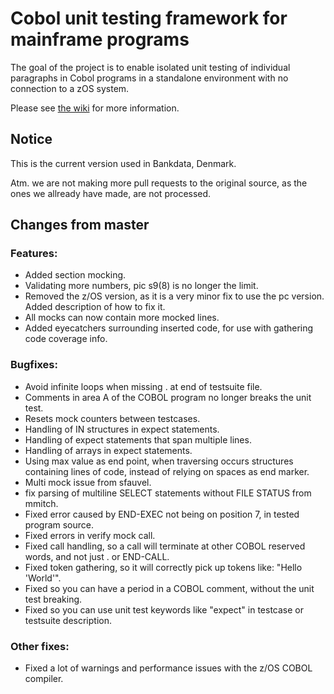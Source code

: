 # Cobol unit testing framework for mainframe programs

The goal of the project is to enable isolated unit testing of individual paragraphs in Cobol programs in a standalone environment with no connection to a zOS system.

Please see [the wiki](https://github.com/neopragma/cobol-unit-test/wiki/) for more information.

## Notice

This is the current version used in Bankdata, Denmark. 

Atm. we are not making more pull requests to the original source, as the ones we allready have made, are not processed.

## Changes from master
### Features:
* Added section mocking.
* Validating more numbers, pic s9(8) is no longer the limit.
* Removed the z/OS version, as it is a very minor fix to use the pc version. Added description of how to fix it.
* All mocks can now contain more mocked lines.
* Added eyecatchers surrounding inserted code, for use with gathering code coverage info.

### Bugfixes:
* Avoid infinite loops when missing . at end of testsuite file.
* Comments in area A of the COBOL program no longer breaks the unit test.
* Resets mock counters between testcases.
* Handling of IN structures in expect statements.
* Handling of expect statements that span multiple lines.
* Handling of arrays in expect statements.
* Using max value as end point, when traversing occurs structures containing lines of code, instead of relying on spaces as end marker.
* Multi mock issue from sfauvel.
* fix parsing of multiline SELECT statements without FILE STATUS from mmitch.
* Fixed error caused by END-EXEC not being on position 7, in tested program source.
* Fixed errors in verify mock call.
* Fixed call handling, so a call will terminate at other COBOL reserved words, and not just . or END-CALL.
* Fixed token gathering, so it will correctly pick up tokens like: "Hello 'World'".
* Fixed so you can have a period in a COBOL comment, without the unit test breaking.
* Fixed so you can use unit test keywords like "expect" in testcase or testsuite description. 

### Other fixes:
* Fixed a lot of warnings and performance issues with the z/OS COBOL compiler.
